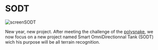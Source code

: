 # SODT

![screenSODT](https://github.com/YOUSSNDR/SODT/assets/114215795/58bef5e6-8070-4225-963e-0b09cf16a4dc)


New year, new project.
After meeting the challenge of the [polysnake](https://github.com/YOUSSNDR/PolySnake), we now focus on a new project named Smart OmniDirectionnal Tank (SODT) wich his purpose will be all terrain recognition.

